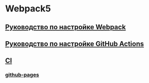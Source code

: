 # Webpack5

## [Руководство по настройке Webpack](https://webpack.js.org/guides/)

## [Руководство по настройке GitHub Actions](https://docs.github.com/en/actions/quickstart)

## [CI](https://github.com/Pavka16/w-env-ajs/actions/workflows/web.yml/badge.svg)

### [github-pages](https://pavka16.github.io/w-env-ajs/)